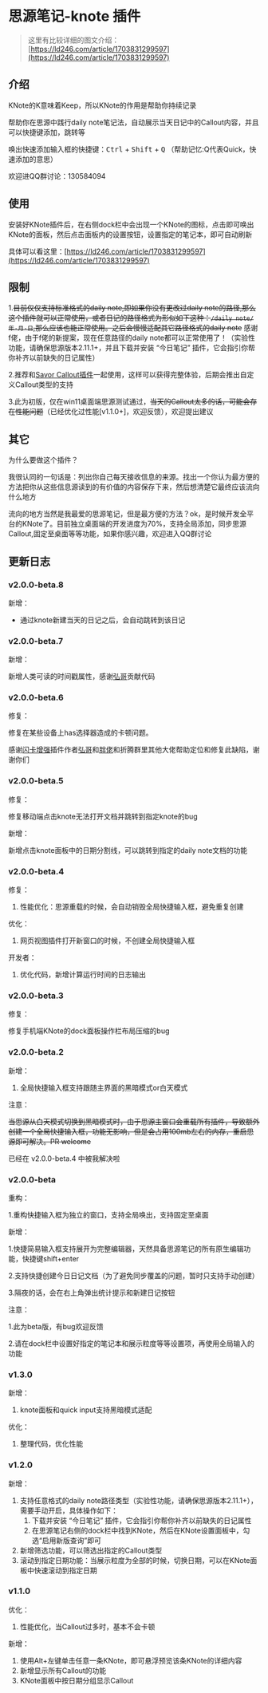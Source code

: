 # 思源笔记-knote 插件

>这里有比较详细的图文介绍：[https://ld246.com/article/1703831299597](https://ld246.com/article/1703831299597)

## 介绍
KNote的K意味着Keep，所以KNote的作用是帮助你持续记录

帮助你在思源中践行daily note笔记法，自动展示当天日记中的Callout内容，并且可以快捷键添加，跳转等

唤出快速添加输入框的快捷键：<kbd>Ctrl</kbd> + <kbd>Shift</kbd> + <kbd>Q</kbd> （帮助记忆:Q代表Quick，快速添加的意思）

欢迎进QQ群讨论：130584094

## 使用
安装好KNote插件后，在右侧dock栏中会出现一个KNote的图标，点击即可唤出KNote的面板，然后点击面板内的设置按钮，设置指定的笔记本，即可自动刷新

具体可以看这里：[https://ld246.com/article/1703831299597](https://ld246.com/article/1703831299597)

## 限制
1.~~目前仅仅支持标准格式的daily note,即如果你没有更改过daily note的路径,那么这个插件就可以正常使用，或者日记的路径格式为形似如下这种：`/daily note/年-月-日`,那么应该也能正常使用。之后会慢慢适配其它路径格式的daily note~~
感谢f佬，由于f佬的新提案，现在任意路径的daily note都可以正常使用了！（实验性功能，请确保思源版本2.11.1+，并且下载并安装 “今日笔记” 插件，它会指引你帮你补齐以前缺失的日记属性）

2.推荐和[Savor Callout插件](https://github.com/frostime/sy-bq-callout)一起使用，这样可以获得完整体验，后期会推出自定义Callout类型的支持

3.此为初版，仅在win11桌面端思源测试通过，~~当天的Callout太多的话，可能会存在性能问题~~（已经优化过性能[v1.1.0+]，欢迎反馈），欢迎提出建议
## 其它
为什么要做这个插件？

我很认同的一句话是：列出你自己每天接收信息的来源。找出一个你认为最方便的方法把你从这些信息源读到的有价值的内容保存下来，然后想清楚它最终应该流向什么地方

流向的地方当然是我最爱的思源笔记，但是最方便的方法？ok，是时候开发全平台的KNote了。目前独立桌面端的开发进度为70%，支持全局添加，同步思源Callout,固定至桌面等等功能，如果你感兴趣，欢迎进入QQ群讨论

## 更新日志

### v2.0.0-beta.8

新增：

- 通过knote新建当天的日记之后，会自动跳转到该日记

### v2.0.0-beta.7

新增：

新增人类可读的时间戳属性，感谢[弘哥](https://github.com/zxhd863943427)贡献代码

### v2.0.0-beta.6

修复：

修复在某些设备上has选择器造成的卡顿问题。

感谢[闪卡增强](https://github.com/zxhd863943427/siyuan-plugin-flash-enhance)插件作者[弘哥](https://github.com/zxhd863943427)和[胖佬](https://ld246.com/member/mozhu)和折腾群里其他大佬帮助定位和修复此缺陷，谢谢你们


### v2.0.0-beta.5

修复：

修复移动端点击knote无法打开文档并跳转到指定knote的bug

新增：

新增点击knote面板中的日期分割线，可以跳转到指定的daily note文档的功能

### v2.0.0-beta.4

修复：

1. 性能优化：思源重载的时候，会自动销毁全局快捷输入框，避免重复创建

优化：

1. 网页视图插件打开新窗口的时候，不创建全局快捷输入框

开发者：

1. 优化代码，新增计算运行时间的日志输出

### v2.0.0-beta.3

修复：

修复手机端KNote的dock面板操作栏布局压缩的bug

### v2.0.0-beta.2

新增：

1. 全局快捷输入框支持跟随主界面的黑暗模式or白天模式

注意：

~~当思源从白天模式切换到黑暗模式时，由于思源主窗口会重载所有插件，导致额外创建一个全局快捷输入框，功能无影响，但是会占用100mb左右的内存，重启思源即可解决。PR welcome~~

已经在 v2.0.0-beta.4 中被我解决啦

### v2.0.0-beta

重构：

1.重构快捷输入框为独立的窗口，支持全局唤出，支持固定至桌面

新增：

1.快捷简易输入框支持展开为完整编辑器，天然具备思源笔记的所有原生编辑功能，快捷键shift+enter

2.支持快捷创建今日日记文档（为了避免同步覆盖的问题，暂时只支持手动创建）

3.隔夜的话，会在右上角弹出统计提示和新建日记按钮

注意：

1.此为beta版，有bug欢迎反馈

2.请在dock栏中设置好指定的笔记本和展示粒度等等设置项，再使用全局输入的功能


### v1.3.0

新增：

1. knote面板和quick input支持黑暗模式适配

优化：

1. 整理代码，优化性能

### v1.2.0

新增：

1. 支持任意格式的daily note路径类型（实验性功能，请确保思源版本2.11.1+），需要手动开启，具体操作如下：
    1. 下载并安装 “今日笔记” 插件，它会指引你帮你补齐以前缺失的日记属性
    2. 在思源笔记右侧的dock栏中找到KNote，然后在KNote设置面板中，勾选“启用新版查询”即可
2. 新增筛选功能，可以筛选出指定的Callout类型
3. 滚动到指定日期功能：当展示粒度为全部的时候，切换日期，可以在KNote面板中快速滚动到指定日期

### v1.1.0

优化：
1. 性能优化，当Callout过多时，基本不会卡顿

新增：
1. 使用Alt+左键单击任意一条KNote，即可悬浮预览该条KNote的详细内容
2. 新增显示所有Callout的功能
3. KNote面板中按日期分组显示Callout
